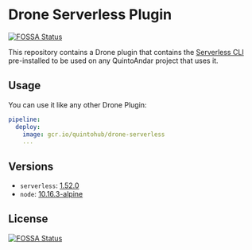# Drone Serverless Plugin
[![FOSSA Status](https://app.fossa.com/api/projects/git%2Bgithub.com%2Fquintoandar%2Fdrone-serverless.svg?type=shield)](https://app.fossa.com/projects/git%2Bgithub.com%2Fquintoandar%2Fdrone-serverless?ref=badge_shield)


This repository contains a Drone plugin that contains the [Serverless CLI](https://serverless.com) pre-installed to be used on any QuintoAndar project that uses it.

## Usage

You can use it like any other Drone Plugin:

~~~yaml
pipeline:
  deploy:
    image: gcr.io/quintohub/drone-serverless
    ...
~~~

## Versions

* `serverless`: [1.52.0](https://www.npmjs.com/package/serverless/v/1.52.0)
* `node`: [10.16.3-alpine](https://github.com/nodejs/docker-node/blob/a9c583095d4cf08bbd68f570a1f9a99780820351/10/alpine/Dockerfile)


## License
[![FOSSA Status](https://app.fossa.com/api/projects/git%2Bgithub.com%2Fquintoandar%2Fdrone-serverless.svg?type=large)](https://app.fossa.com/projects/git%2Bgithub.com%2Fquintoandar%2Fdrone-serverless?ref=badge_large)
